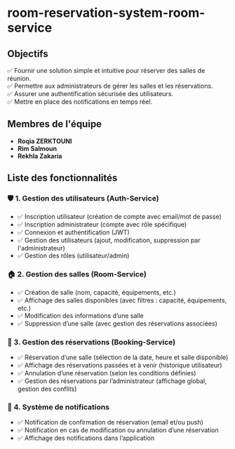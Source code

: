 # room-reservation-system-room-service

## Objectifs
✅ Fournir une solution simple et intuitive pour réserver des salles de réunion.  
✅ Permettre aux administrateurs de gérer les salles et les réservations.  
✅ Assurer une authentification sécurisée des utilisateurs.  
✅ Mettre en place des notifications en temps réel.  

## Membres de l'équipe  
- **Roqia ZERKTOUNI**  
- **Rim Salmoun**  
- **Rekhla Zakaria**  

## Liste des fonctionnalités  

### 🛡️ 1. Gestion des utilisateurs (Auth-Service)  
- ✅ Inscription utilisateur (création de compte avec email/mot de passe)  
- ✅ Inscription administrateur (compte avec rôle spécifique)  
- ✅ Connexion et authentification (JWT)  
- ✅ Gestion des utilisateurs (ajout, modification, suppression par l'administrateur)  
- ✅ Gestion des rôles (utilisateur/admin)  

### 🏠 2. Gestion des salles (Room-Service)  
- ✅ Création de salle (nom, capacité, équipements, etc.)  
- ✅ Affichage des salles disponibles (avec filtres : capacité, équipements, etc.)  
- ✅ Modification des informations d’une salle  
- ✅ Suppression d’une salle (avec gestion des réservations associées)  

### 📅 3. Gestion des réservations (Booking-Service)  
- ✅ Réservation d’une salle (sélection de la date, heure et salle disponible)  
- ✅ Affichage des réservations passées et à venir (historique utilisateur)  
- ✅ Annulation d’une réservation (selon les conditions définies)  
- ✅ Gestion des réservations par l’administrateur (affichage global, gestion des conflits)  

### 📢 4. Système de notifications  
- ✅ Notification de confirmation de réservation (email et/ou push)  
- ✅ Notification en cas de modification ou annulation d’une réservation  
- ✅ Affichage des notifications dans l’application  

